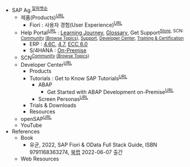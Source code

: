 <!-- 
<a href="" target="_blank">Text</a>
<a href="" target="_blank" title="">Text</a>
<sup><a href="" target="_blank">URL</a></sup>          <sup><a href="" target="_blank" title="">URL</a></sup>
-->
- SAP Ag.<sup><a href="https://www.sap.com" target="_blank" title="모든 제품, 알파벳 순서">알파벳순</a></sup>
  - 제품(Products)<sup><a href="https://www.sap.com/korea/products/a-z.html" target="_blank">URL</a></sup> 
    - Fiori : 사용자 경험(User Experience)<sup><a href="https://www.sap.com/korea/products/technology-platform/fiori.html" target="_blank">URL</a></sup>
  - Help Portal<sup><a href="https://help.sap.com" target="_blank">URL</a></sup> : <a href="https://help.sap.com/learning-journeys/overview" target="_blank" title="Learning Journeys are structured visual guides designed to help you navigate the path to becoming fully competent with high-priority SAP solutions. Take a look!">Learning Journey</a>, <a href="https://help.sap.com/glossary" target="_blank">Glossary</a>, Get Support<sup><a href="https://store.sap.com" target="_blank" title="Discover, try, and buy SAP and partner solutions online.">Store</a>, SCN: <a href="https://community.sap.com" target="_blank" title="Post questions and share your knowledge with other users and experts.">Community</a> <a href="https://community.sap.com/topics" target="_blank">(Browse Topics)</a>, <a href="https://support.sap.com" target="_blank" title="Find solutions and get answers from SAP.">Support</a>, <a href="https://developers.sap.com" target="_blank" title="A different view on the SAP Community, customized for developers.">Developer Center</a>, <a href="http://www.sap.com/training-certification.html" target="_blank" title="Research all training and certification programs at SAP.">Training & Certification</a></sup>
    - ERP : <a href="https://help.sap.com/doc/saphelp_46c/4.6C/en-US/e1/8e51341a06084de10000009b38f83b/frameset.htm" target="_blank">4.6C</a>, <a href="https://help.sap.com/doc/saphelp_470/4.7/en-US/e1/8e51341a06084de10000009b38f83b/frameset.htm" target="_blank">4.7</a>, <a href="https://help.sap.com/viewer/9cba3865dd7248f5abd4330b4e7cfc84/6.17.17/en-US" target="_blank">ECC 6.0</a>
    - S/4HANA : <a href="https://help.sap.com/docs/SAP_S4HANA_ON-PREMISE" target="_blank">On-Premise</a>
  - SCN<sup><a href="https://community.sap.com" target="_blank" title="Post questions and share your knowledge with other users and experts.">Community</a> <a href="https://community.sap.com/topics" target="_blank">(Browse Topics)</a></sup>
  - Developer Center<SUP><a href="https://developers.sap.com" target="_blank" title="A different view on the SAP Community, customized for developers.">URL</a></SUP>
    - Products
    - Tutorials : Get to Know SAP Tutorials<sup><a href="https://developers.sap.com/mission.tutorials-are-fun.html" target="_blank" title="Mission : Get to Know SAP Tutorials">URL</a></sup>
      - ABAP
        - Get Started with ABAP Development on-Premise<sup><a href="https://developers.sap.com/mission.abap-dev-get-started.html" target="_blank">URL</a></sup> 
      - Screen Personas<sup><a href="https://developers.sap.com/mission.screen-personas.html" target="_blank" title="Mission : Get Started with SAP Screen Personas">URL</a></sup>
    - Trials & Downloads
    - Resources
  - openSAP<sup><a href="https://open.sap.com" target="_blank" title="Open Online Courses by SAP">URL</a></sup>
  - YouTube
- References
  - Book
    - 유균, 2022, SAP Fiori & OData Full Stack Guide, ISBN 9791168363274, <a href="https://www.book.co.kr/essay_ver2/bshop/prd_view.php?prdcode=2205300001" target="_blank">북랩</a> 2022-06-07 출간
  - Web Resources 
